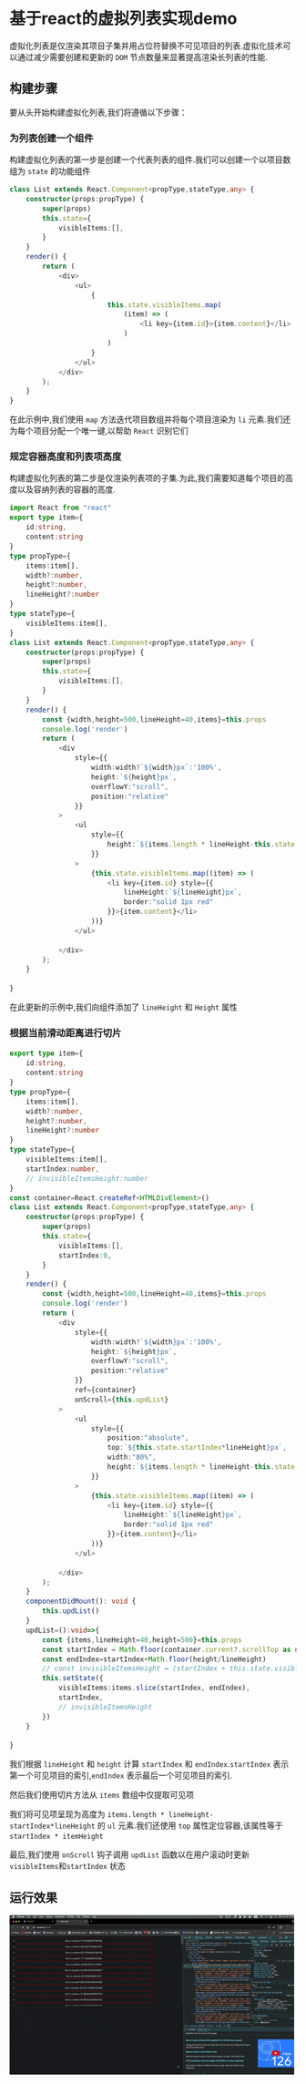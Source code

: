 # 基于react的虚拟列表实现demo

虚拟化列表是仅渲染其项目子集并用占位符替换不可见项目的列表.虚拟化技术可以通过减少需要创建和更新的 `DOM` 节点数量来显著提高渲染长列表的性能.

## 构建步骤

要从头开始构建虚拟化列表,我们将遵循以下步骤：

### 为列表创建一个组件

构建虚拟化列表的第一步是创建一个代表列表的组件.我们可以创建一个以项目数组为 `state` 的功能组件
```typescript
class List extends React.Component<propType,stateType,any> {
    constructor(props:propType) {
        super(props)
        this.state={
            visibleItems:[],
        }
    }
    render() {
        return (
            <div>
                <ul>
                    {
                        this.state.visibleItems.map(
                            (item) => (
                                <li key={item.id}>{item.content}</li>
                            )
                        )
                    }
                </ul>
            </div>
        );    
    }
}
```
在此示例中,我们使用 `map` 方法迭代项目数组并将每个项目渲染为 `li` 元素.我们还为每个项目分配一个唯一键,以帮助 `React` 识别它们

### 规定容器高度和列表项高度

构建虚拟化列表的第二步是仅渲染列表项的子集.为此,我们需要知道每个项目的高度以及容纳列表的容器的高度.

```typescript
import React from "react"
export type item={
    id:string,
    content:string
}
type propType={
    items:item[],
    width?:number,
    height?:number,
    lineHeight?:number
}
type stateType={
    visibleItems:item[],
}
class List extends React.Component<propType,stateType,any> {
    constructor(props:propType) {
        super(props)
        this.state={
            visibleItems:[],
        }
    }
    render() {
        const {width,height=500,lineHeight=40,items}=this.props
        console.log('render')
        return (
            <div 
                style={{
                    width:width?`${width}px`:'100%',
                    height:`${height}px`,
                    overflowY:"scroll",
                    position:"relative"
                }} 
            >
                <ul
                    style={{
                        height:`${items.length * lineHeight-this.state.startIndex*lineHeight}px`,
                    }}
                >
                    {this.state.visibleItems.map((item) => (
                        <li key={item.id} style={{
                            lineHeight:`${lineHeight}px`,
                            border:"solid 1px red"
                        }}>{item.content}</li>
                    ))}
                </ul>
                
            </div>
        );    
    }
    
}
```
在此更新的示例中,我们向组件添加了 `lineHeight` 和 `Height` 属性

### 根据当前滑动距离进行切片

```typescript
export type item={
    id:string,
    content:string
}
type propType={
    items:item[],
    width?:number,
    height?:number,
    lineHeight?:number
}
type stateType={
    visibleItems:item[],
    startIndex:number,
    // invisibleItemsHeight:number
}
const container=React.createRef<HTMLDivElement>()
class List extends React.Component<propType,stateType,any> {
    constructor(props:propType) {
        super(props)
        this.state={
            visibleItems:[],
            startIndex:0,
        }
    }
    render() {
        const {width,height=500,lineHeight=40,items}=this.props
        console.log('render')
        return (
            <div 
                style={{
                    width:width?`${width}px`:'100%',
                    height:`${height}px`,
                    overflowY:"scroll",
                    position:"relative"
                }} 
                ref={container}
                onScroll={this.updList}
            >
                <ul
                    style={{
                        position:"absolute",
                        top:`${this.state.startIndex*lineHeight}px`,
                        width:"80%",
                        height:`${items.length * lineHeight-this.state.startIndex*lineHeight}px`,
                    }}
                >
                    {this.state.visibleItems.map((item) => (
                        <li key={item.id} style={{
                            lineHeight:`${lineHeight}px`,
                            border:"solid 1px red"
                        }}>{item.content}</li>
                    ))}
                </ul>
                
            </div>
        );    
    }
    componentDidMount(): void {
        this.updList()
    }
    updList=():void=>{
        const {items,lineHeight=40,height=500}=this.props
        const startIndex = Math.floor(container.current?.scrollTop as number/lineHeight)
        const endIndex=startIndex+Math.floor(height/lineHeight)
        // const invisibleItemsHeight = (startIndex + this.state.visibleItems.length - endIndex) * lineHeight;
        this.setState({
            visibleItems:items.slice(startIndex, endIndex),
            startIndex,
            // invisibleItemsHeight
        })
    }
    
}
```

我们根据 `lineHeight` 和 `height` 计算 `startIndex` 和 `endIndex`.`startIndex` 表示第一个可见项目的索引,`endIndex` 表示最后一个可见项目的索引.

然后我们使用切片方法从 `items` 数组中仅提取可见项

我们将可见项呈现为高度为 `items.length * lineHeight-startIndex*lineHeight` 的 `ul` 元素.我们还使用 `top` 属性定位容器,该属性等于 `startIndex * itemHeight`

最后,我们使用 `onScroll` 钩子调用 `updList` 函数以在用户滚动时更新 `visibleItems`和`startIndex` 状态

## 运行效果

![demo](./static/demo.gif)